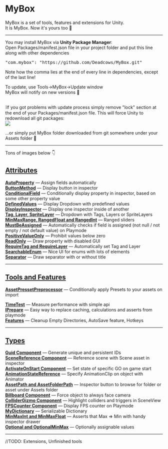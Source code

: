 # MyBox
MyBox is a set of tools, features and extensions for Unity.<br />
It is MyBox. Now it's yours too :raised_hands:<br />

--------

You may install MyBox via <b>Unity Package Manager</b>:<br />
Open Packages/manifest.json file in your project folder and put this line along with other dependencies<br />
<pre>"com.mybox": "https://github.com/Deadcows/MyBox.git"</pre>
Note how the comma lies at the end of every line in dependencies, except of the last line!

To update, use Tools->MyBox->Update window<br />
MyBox will notify on new versions 🤗 <br /><br />

❕If you got problems with update process simply remove "lock" section at the end of your Packages/manifest.json file.
This will force Unity to redownload all git packages: <br />
![](https://habrastorage.org/webt/zz/39/gd/zz39gd953fyel_zlvmonde-psva.png)


...or simply put MyBox folder downloaded from git somewhere under your Assets folder 🤨<br />

--------

Tons of images below :point_down:

## [Attributes](https://github.com/Deadcows/MyBox/wiki/Attributes)
**[AutoProperty](https://github.com/Deadcows/MyBox/wiki/Attributes#autoproperty)** — Assign fields automatically<br />
**[ButtonMethod](https://github.com/Deadcows/MyBox/wiki/Attributes#buttonmethod)** — Display button in inspector<br />
**[ConditionalField](https://github.com/Deadcows/MyBox/wiki/Attributes#conditionalfield)** — Conditionally display property in inspector, based on some other property value<br />
**[DefinedValues](https://github.com/Deadcows/MyBox/wiki/Attributes#definedvalues)** — Display Dropdown with predefined values<br />
**[DisplayInspector](https://github.com/Deadcows/MyBox/wiki/Attributes#displayinspector)** — Display one inspector inside of another<br />
**[Tag, Layer, SpriteLayer](https://github.com/Deadcows/MyBox/wiki/Attributes#tag-layer-spritelayer)** — Dropdown with Tags, Layers or SpriteLayers<br />
**[MinMaxRange, RangedFloat and RangedInt](https://github.com/Deadcows/MyBox/wiki/Attributes#minmaxrange-rangedfloat-and-rangedint)** — Ranged sliders<br />
**[MustBeAssigned](https://github.com/Deadcows/MyBox/wiki/Attributes#mustbeassigned)** — Automatically checks if field is assigned (not null / not empty / not default value) on Playmode<br />
**[PositiveValueOnly](https://github.com/Deadcows/MyBox/wiki/Attributes#positivevalueonly)** — Prohibit values below zero<br />
**[ReadOnly](https://github.com/Deadcows/MyBox/wiki/Attributes#readonly)** — Draw property with disabled GUI<br />
**[RequireTag and RequireLayer](https://github.com/Deadcows/MyBox/wiki/Attributes#requiretag-and-requirelayer)** — Automatically set Tag and Layer<br />
**[SearchableEnum](https://github.com/Deadcows/MyBox/wiki/Attributes#searchableenum)** — Nice UI for enums with lots of elements<br />
**[Separator](https://github.com/Deadcows/MyBox/wiki/Attributes#separator)** — Draw separator with or without title<br />

--------

## [Tools and Features](https://github.com/Deadcows/MyBox/wiki/Tools-and-Features)
**[AssetPressetPreprocessor](https://github.com/Deadcows/MyBox/wiki/Tools-and-Features#assetpressetpreprocessor)** — Conditionally apply Presets to your assets on import<br />

**[TimeTest](https://github.com/Deadcows/MyBox/wiki/Tools-and-Features#timetest)** — Measure performance with simple api<br />
**[IPrepare](https://github.com/Deadcows/MyBox/wiki/Tools-and-Features#iprepare)** — Easy way to replace caching, calculations and asserts from playmode<br />
**[Features](https://github.com/Deadcows/MyBox/wiki/Tools-and-Features#cleanup-empty-directories-and-autosave-features-and-some-hotkeys)** — Cleanup Empty Directories, AutoSave feature, Hotkeys<br />

--------

## [Types](https://github.com/Deadcows/MyBox/wiki/Types)
**[Guid Component](https://github.com/Deadcows/MyBox/wiki/Types#guidcomponent)** — Generate unique and persistent IDs<br />
**[SceneReference Component](https://github.com/Deadcows/MyBox/wiki/Types#scenereference)** — Reference scene with Scene asset in inspector<br />
**[ActivateOnStart Component](https://github.com/Deadcows/MyBox/wiki/Types#activestateonstart-component)** — Set state of specific GO on game start<br />
**[AnimationStateReference](https://github.com/Deadcows/MyBox/wiki/Types#animationstatereference)** — Specify AnimationClip on object with Animator<br />
**[AssetPath and AssetFolderPath](https://github.com/Deadcows/MyBox/wiki/Types#assetpath-and-assetfolderpath)** — Inspector button to browse for folder or asset under Assets folder<br />
**[Billboard Component](https://github.com/Deadcows/MyBox/wiki/Types#billboard-component)** — Force object to always face camera<br />
**[ColliderGizmo Component](https://github.com/Deadcows/MyBox/wiki/Types#collidergizmo-component)** — Highlight colliders and triggers in SceneView<br />
**[FPSCounter Component](https://github.com/Deadcows/MyBox/wiki/Types#fpscounter)** — Display FPS counter on Playmode<br />
**[MyDictionary](https://github.com/Deadcows/MyBox/wiki/Types#mydictionary)** — Serializable Dictionary<br />
**[MinMaxInt and MinMaxFloat](https://github.com/Deadcows/MyBox/wiki/Types#minmaxint-and-minmaxfloat)** — Asserts that Max => Min with handy inspector drawer<br />
**[Optional and OptionalMinMax](https://github.com/Deadcows/MyBox/wiki/Types#optional-and-optionalminmax)** — Optionally assignable values<br />

--------

//TODO: Extensions, Unfinished tools
